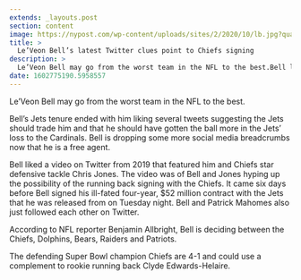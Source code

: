 ```yaml
--- 
extends: _layouts.post 
section: content 
image: https://nypost.com/wp-content/uploads/sites/2/2020/10/lb.jpg?quality=90&strip=all&w=1200 
title: > 
  Le’Veon Bell’s latest Twitter clues point to Chiefs signing 
description: > 
  Le’Veon Bell may go from the worst team in the NFL to the best.Bell liked a video on Twitter from 2019 that featured him and Chiefs star defensive tackle Chris Jones.The video was of Bell and Jones hyping up the possibility of the running back signing with the Chiefs.According to NFL reporter Benjamin Allbright, Bell is deciding between the Chiefs, Dolphins, Bears, Raiders and Patriots.The defending Super Bowl champion Chiefs are 4-1 and could use a complement to rookie running back Clyde Edwards-Helaire. 
date: 1602775190.5958557 
--- 
```

Le’Veon Bell may go from the worst team in the NFL to the best.

Bell’s Jets tenure ended with him liking several tweets suggesting the Jets should trade him and that he should have gotten the ball more in the Jets’ loss to the Cardinals. Bell is dropping some more social media breadcrumbs now that he is a free agent.

Bell liked a video on Twitter from 2019 that featured him and Chiefs star defensive tackle Chris Jones. The video was of Bell and Jones hyping up the possibility of the running back signing with the Chiefs. It came six days before Bell signed his ill-fated four-year, $52 million contract with the Jets that he was released from on Tuesday night. Bell and Patrick Mahomes also just followed each other on Twitter.

According to NFL reporter Benjamin Allbright, Bell is deciding between the Chiefs, Dolphins, Bears, Raiders and Patriots.

The defending Super Bowl champion Chiefs are 4-1 and could use a complement to rookie running back Clyde Edwards-Helaire.